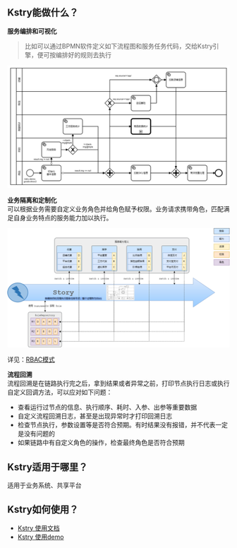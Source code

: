 ## Kstry能做什么？
**服务编排和可视化**  
> 比如可以通过BPMN软件定义如下流程图和服务任务代码，交给Kstry引擎，便可按编排好的规则去执行  

![image-20211219163429668](./doc/img/image-20211219163429668.png) 

**业务隔离和定制化**  
可以根据业务需要自定义业务角色并给角色赋予权限。业务请求携带角色，匹配满足自身业务特点的服务能力加以执行。  

![rbac](./doc/img/rbac.png)   

详见：[RBAC模式](./doc/kstry-specification.md#%E4%BA%94rbac%E6%A8%A1%E5%BC%8F) 

**流程回溯**  
流程回溯是在链路执行完之后，拿到结果或者异常之前，打印节点执行日志或执行自定义回调方法，可以应对如下问题： 
- 查看运行过节点的信息、执行顺序、耗时、入参、出参等重要数据 
- 自定义流程回溯日志，甚至是出现异常时才打印回溯日志
- 检查节点执行，参数设置等是否符合预期。有时结果没有报错，并不代表一定是没有问题的
- 如果链路中有自定义角色的操作，检查最终角色是否符合预期


## Kstry适用于哪里？
适用于业务系统、共享平台

## Kstry如何使用？  
- [Kstry 使用文档](./doc/kstry-specification.md) 
- [Kstry 使用demo](https://gitee.com/kstry/kstry-demo) 

